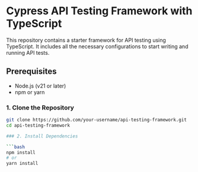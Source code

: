 # Cypress API Testing Framework with TypeScript

This repository contains a starter framework for API testing using TypeScript. It includes all the necessary configurations to start writing and running API tests.

## Prerequisites

- Node.js (v21 or later)
- npm or yarn

### 1. Clone the Repository

````bash
git clone https://github.com/your-username/api-testing-framework.git
cd api-testing-framework

### 2. Install Dependencies

```bash
npm install
# or
yarn install
````
